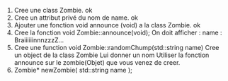 1. Cree une class Zombie. ok
2. Cree un attribut privé du nom de name. ok
3. Ajouter une fonction void announce (void) a la class Zombie. ok
4. Cree la fonction void    Zombie::announce(void); 
On doit afficher :   name : BraiiiiiinnnzzzZ...
5. Cree une function void	Zombie::randomChump(std::string name)
Cree un object de la class Zombie
Lui donner un nom
Utiliser la fonction announce sur le zombie(Objet) que vous venez de creer.
6. Zombie* newZombie( std::string name );